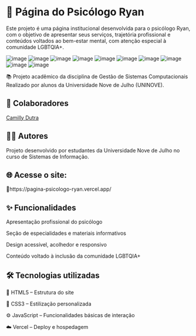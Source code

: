 <h1>🧠 Página do Psicólogo Ryan</h1>

<p>Este projeto é uma página institucional desenvolvida para o psicólogo Ryan, com o objetivo de apresentar seus serviços, trajetória profissional e conteúdos voltados ao bem-estar mental, com atenção especial à comunidade LGBTQIA+.</p>

![image](https://github.com/user-attachments/assets/3fe0b8a7-1816-4993-a25d-27848d5c27c5)
![image](https://github.com/user-attachments/assets/9cae446c-345a-4cca-9874-c69550f8af5f)
![image](https://github.com/user-attachments/assets/52176c50-0955-4bb3-90f4-eb505470fc79)
![image](https://github.com/user-attachments/assets/27e596b7-a318-4116-a5f0-9c4061ff2d79)
![image](https://github.com/user-attachments/assets/b6926186-dc99-4b20-acb8-366249577cbe)
![image](https://github.com/user-attachments/assets/89b5d5aa-2118-41e4-8a8d-d8c86ebf031d)
![image](https://github.com/user-attachments/assets/ed193a5f-1637-434a-9fac-62bf62c25c93)
![image](https://github.com/user-attachments/assets/7c2bd2bf-935f-4764-9856-485af867e389)
![image](https://github.com/user-attachments/assets/3519e09c-6684-4d20-8c80-0f4e1c383300)
![image](https://github.com/user-attachments/assets/20ed6e88-4e36-4694-a675-3f851ea2abcc)

<p>📚 Projeto acadêmico da disciplina de Gestão de Sistemas Computacionais
Realizado por alunos da Universidade Nove de Julho (UNINOVE).</p>

<h2>👥 Colaboradores</h2>

[Camilly Dutra](https://github.com/Camilly23)




<h2>👩‍💻 Autores</h2>
<p>Projeto desenvolvido por estudantes da Universidade Nove de Julho no curso de Sistemas de Informação.</p>

<h2>🌐 Acesse o site:</h2>
<p>🔗https://pagina-psicologo-ryan.vercel.app/</p>

<h2>✨ Funcionalidades</h2>
<p>Apresentação profissional do psicólogo</p>
<p>Seção de especialidades e materiais informativos</p>
<p>Design acessível, acolhedor e responsivo</p>
<p>Conteúdo voltado à inclusão da comunidade LGBTQIA+</p>

<h2>🛠 Tecnologias utilizadas</h2>
<p>🧱 HTML5 – Estrutura do site</p>
<p>🎨 CSS3 – Estilização personalizada</p>
<p>⚙️ JavaScript – Funcionalidades básicas de interação</p>
<p>☁️ Vercel – Deploy e hospedagem</p
